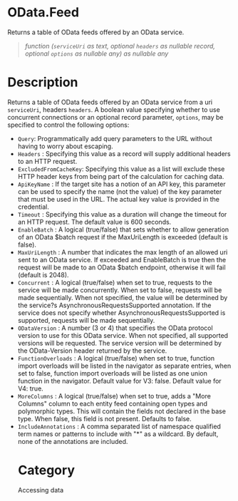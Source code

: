 # OData.Feed
Returns a table of OData feeds offered by an OData service.
> _function (<code>serviceUri</code> as text, optional <code>headers</code> as nullable record, optional <code>options</code> as nullable any) as nullable any_

# Description 
Returns a table of OData feeds offered by an OData service from a uri <code>serviceUri</code>, headers <code>headers</code>. A boolean value specifying whether to use concurrent connections or an optional record parameter, <code>options</code>, may be specified to control the following options:
    <ul>
    <li><code>Query</code>: Programmatically add query parameters to the URL without having to worry about escaping. </li>
    <li> <code>Headers</code> : Specifying this value as a record will supply additional headers to an HTTP request.</li>
    <li> <code>ExcludedFromCacheKey</code>: Specifying this value as a list will exclude these HTTP header keys from being part of the calculation for caching data.</li>
    <li> <code>ApiKeyName</code> : If the target site has a notion of an API key, this parameter can be used to specify the name (not the value) of the key parameter that must be used in the URL. The actual key value is provided in the credential.</li>
    <li> <code>Timeout</code> : Specifying this value as a duration will change the timeout for an HTTP request. The default value is 600 seconds.</li>
    <li> <code>EnableBatch</code> : A logical (true/false) that sets whether to allow generation of an OData $batch request if the MaxUriLength is exceeded (default is false).</li>
    <li> <code>MaxUriLength</code> : A number that indicates the max length of an allowed uri sent to an OData service. If exceeded and EnableBatch is true then the request will be made to an OData $batch endpoint, otherwise it will fail (default is 2048).</li>
    <li> <code>Concurrent</code> : A logical (true/false) when set to true, requests to the service will be made concurrently. When set to false, requests will be made sequentially. When not specified, the value will be determined by the service?s AsynchronousRequestsSupported annotation. If the service does not specify whether AsynchronousRequestsSupported is supported, requests will be made sequentially.</li>
    <li> <code>ODataVersion</code> : A number (3 or 4) that specifies the OData protocol version to use for this OData service. When not specified, all supported versions will be requested. The service version will be determined by the OData-Version header returned by the service.</li>
    <li> <code>FunctionOverloads</code> : A logical (true/false) when set to true, function import overloads will be listed in the navigator as separate entries, when set to false, function import overloads will be listed as one union function in the navigator. Default value for V3: false. Default value for V4: true.</li>
    <li> <code>MoreColumns</code> : A logical (true/false) when set to true, adds a "More Columns" column to each entity feed containing open types and polymorphic types. This will contain the fields not declared in the base type. When false, this field is not present. Defaults to false.</li>
    <li> <code>IncludeAnnotations</code> : A comma separated list of namespace qualified term names or patterns to include with "*" as a wildcard. By default, none of the annotations are included.</li>
    
# Category 
Accessing data
